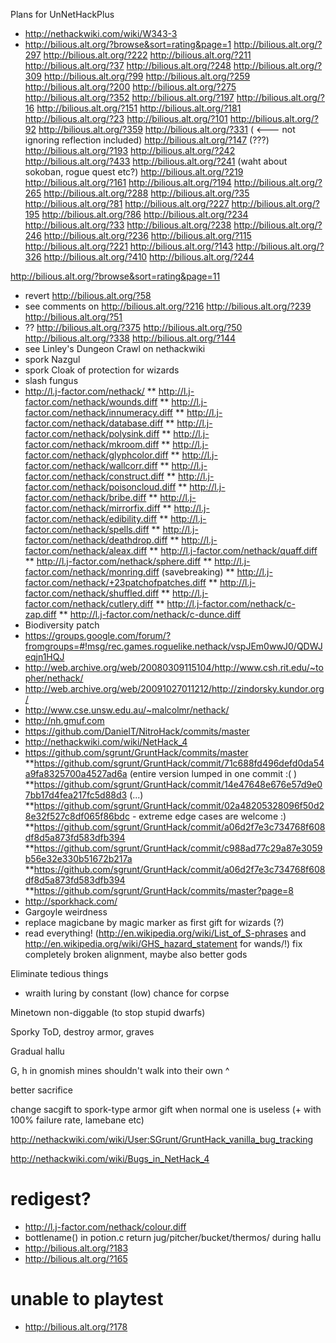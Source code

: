 Plans for UnNetHackPlus

* http://nethackwiki.com/wiki/W343-3
* http://bilious.alt.org/?browse&sort=rating&page=1 http://bilious.alt.org/?297 http://bilious.alt.org/?222 http://bilious.alt.org/?211 http://bilious.alt.org/?37 http://bilious.alt.org/?248  http://bilious.alt.org/?309 http://bilious.alt.org/?99 http://bilious.alt.org/?259 http://bilious.alt.org/?200 http://bilious.alt.org/?275 http://bilious.alt.org/?352 http://bilious.alt.org/?197 http://bilious.alt.org/?16 http://bilious.alt.org/?151 http://bilious.alt.org/?181 http://bilious.alt.org/?23 http://bilious.alt.org/?101 http://bilious.alt.org/?92  http://bilious.alt.org/?359 http://bilious.alt.org/?331 ( <--- not ignoring reflection included) http://bilious.alt.org/?147 (???) http://bilious.alt.org/?193 http://bilious.alt.org/?242 http://bilious.alt.org/?433 http://bilious.alt.org/?241 (waht about sokoban, rogue quest etc?) http://bilious.alt.org/?219 http://bilious.alt.org/?161 http://bilious.alt.org/?194 http://bilious.alt.org/?265 http://bilious.alt.org/?288 http://bilious.alt.org/?35 http://bilious.alt.org/?81 http://bilious.alt.org/?227 http://bilious.alt.org/?195 http://bilious.alt.org/?86 http://bilious.alt.org/?234 http://bilious.alt.org/?33 http://bilious.alt.org/?238 http://bilious.alt.org/?246 http://bilious.alt.org/?236 http://bilious.alt.org/?115  http://bilious.alt.org/?221 http://bilious.alt.org/?143  http://bilious.alt.org/?326 http://bilious.alt.org/?410 http://bilious.alt.org/?244

http://bilious.alt.org/?browse&sort=rating&page=11


* revert http://bilious.alt.org/?58 
* see comments on http://bilious.alt.org/?216 http://bilious.alt.org/?239 http://bilious.alt.org/?51 
* ?? http://bilious.alt.org/?375 http://bilious.alt.org/?50 http://bilious.alt.org/?338 http://bilious.alt.org/?144 
* see Linley's Dungeon Crawl on nethackwiki
* spork Nazgul
* spork Cloak of protection for wizards
* slash fungus
* http://l.j-factor.com/nethack/
** http://l.j-factor.com/nethack/wounds.diff
** http://l.j-factor.com/nethack/innumeracy.diff
** http://l.j-factor.com/nethack/database.diff
** http://l.j-factor.com/nethack/polysink.diff
** http://l.j-factor.com/nethack/mkroom.diff
** http://l.j-factor.com/nethack/glyphcolor.diff
** http://l.j-factor.com/nethack/wallcorr.diff
** http://l.j-factor.com/nethack/construct.diff
** http://l.j-factor.com/nethack/poisoncloud.diff
** http://l.j-factor.com/nethack/bribe.diff
** http://l.j-factor.com/nethack/mirrorfix.diff
** http://l.j-factor.com/nethack/edibility.diff
** http://l.j-factor.com/nethack/spells.diff
** http://l.j-factor.com/nethack/deathdrop.diff
** http://l.j-factor.com/nethack/aleax.diff
** http://l.j-factor.com/nethack/quaff.diff
** http://l.j-factor.com/nethack/sphere.diff
** http://l.j-factor.com/nethack/monring.diff (savebreaking)
** http://l.j-factor.com/nethack/+23patchofpatches.diff
** http://l.j-factor.com/nethack/shuffled.diff
** http://l.j-factor.com/nethack/cutlery.diff
** http://l.j-factor.com/nethack/c-zap.diff
** http://l.j-factor.com/nethack/c-dunce.diff
* Biodiversity patch
* https://groups.google.com/forum/?fromgroups=#!msg/rec.games.roguelike.nethack/vspJEm0wwJ0/QDWJeqjn1HQJ
* http://web.archive.org/web/20080309115104/http://www.csh.rit.edu/~topher/nethack/
* http://web.archive.org/web/20091027011212/http://zindorsky.kundor.org/
* http://www.cse.unsw.edu.au/~malcolmr/nethack/
* http://nh.gmuf.com
* https://github.com/DanielT/NitroHack/commits/master
* http://nethackwiki.com/wiki/NetHack_4
* https://github.com/sgrunt/GruntHack/commits/master
**https://github.com/sgrunt/GruntHack/commit/71c688fd496defd0da54a9fa8325700a4527ad6a (entire version lumped in one commit :( )
**https://github.com/sgrunt/GruntHack/commit/14e47648e676e57d9e07bb17d4fea217fc5d88d3 (...)
**https://github.com/sgrunt/GruntHack/commit/02a48205328096f50d28e32f527c8df065f86bdc - extreme edge cases are welcome :)
**https://github.com/sgrunt/GruntHack/commit/a06d2f7e3c734768f608df8d5a873fd583dfb394
**https://github.com/sgrunt/GruntHack/commit/c988ad77c29a87e3059b56e32e330b51672b217a
**https://github.com/sgrunt/GruntHack/commit/a06d2f7e3c734768f608df8d5a873fd583dfb394
**https://github.com/sgrunt/GruntHack/commits/master?page=8
* http://sporkhack.com/
* Gargoyle weirdness
* replace magicbane by magic marker as first gift for wizards (?)
* read everything! (http://en.wikipedia.org/wiki/List_of_S-phrases and http://en.wikipedia.org/wiki/GHS_hazard_statement for wands/!)
fix completely broken alignment, maybe also better gods

Eliminate tedious things
* wraith luring by constant (low) chance for corpse

Minetown non-diggable (to stop stupid dwarfs)

Sporky ToD, destroy armor, graves

Gradual hallu

G, h in gnomish mines shouldn't walk into their own ^

better sacrifice

change sacgift to spork-type armor gift when normal one is useless (+ with 100% failure rate, lamebane etc)

http://nethackwiki.com/wiki/User:SGrunt/GruntHack_vanilla_bug_tracking

http://nethackwiki.com/wiki/Bugs_in_NetHack_4

# redigest?
* http://l.j-factor.com/nethack/colour.diff
* bottlename() in potion.c return jug/pitcher/bucket/thermos/ during hallu
* http://bilious.alt.org/?183
* http://bilious.alt.org/?165
# unable to playtest
* http://bilious.alt.org/?178